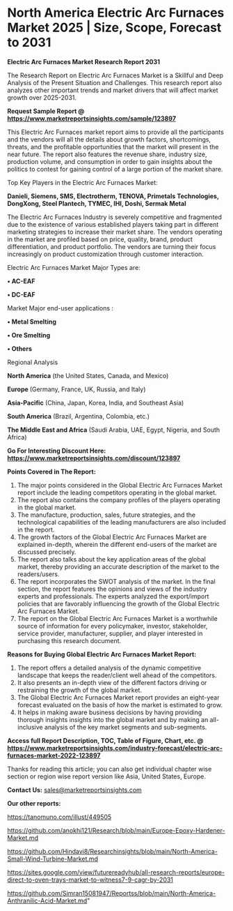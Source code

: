 # North America Electric Arc Furnaces Market 2025 | Size, Scope, Forecast to 2031

<strong>Electric Arc Furnaces Market Research Report 2031</strong>

The Research Report on Electric Arc Furnaces Market is a Skillful and Deep Analysis of the Present Situation and Challenges. This research report also analyzes other important trends and market drivers that will affect market growth over 2025-2031.

<strong>Request Sample Report @ <a href=https://www.marketreportsinsights.com/sample/123897>https://www.marketreportsinsights.com/sample/123897</a></strong>

This Electric Arc Furnaces market report aims to provide all the participants and the vendors will all the details about growth factors, shortcomings, threats, and the profitable opportunities that the market will present in the near future. The report also features the revenue share, industry size, production volume, and consumption in order to gain insights about the politics to contest for gaining control of a large portion of the market share.

Top Key Players in the Electric Arc Furnaces Market:

<strong>Danieli, Siemens, SMS, Electrotherm, TENOVA, Primetals Technologies, DongXong, Steel Plantech, TYMEC, IHI, Doshi, Sermak Metal</strong>

The Electric Arc Furnaces Industry is severely competitive and fragmented due to the existence of various established players taking part in different marketing strategies to increase their market share. The vendors operating in the market are profiled based on price, quality, brand, product differentiation, and product portfolio. The vendors are turning their focus increasingly on product customization through customer interaction.

Electric Arc Furnaces Market Major Types are:

<strong>• AC-EAF

• DC-EAF</strong>

Market Major end-user applications :

<strong>• Metal Smelting

• Ore Smelting

• Others</strong>

Regional Analysis

</u><strong><b>North America</b></strong> (the United States, Canada, and Mexico)

<strong><b>Europe </b></strong>(Germany, France, UK, Russia, and Italy)

<strong><b>Asia-Pacific</b></strong> (China, Japan, Korea, India, and Southeast Asia)

<strong><b>South America</b></strong> (Brazil, Argentina, Colombia, etc.)

<strong><b>The Middle East and Africa</b></strong> (Saudi Arabia, UAE, Egypt, Nigeria, and South Africa)

<strong>Go For Interesting Discount Here: <a href=https://www.marketreportsinsights.com/discount/123897>https://www.marketreportsinsights.com/discount/123897</a></strong>

<strong>Points Covered in The Report:</strong>
<ol>
  <li>The major points considered in the Global Electric Arc Furnaces Market report include the leading competitors operating in the global market.</li>
  <li>The report also contains the company profiles of the players operating in the global market.</li>
  <li>The manufacture, production, sales, future strategies, and the technological capabilities of the leading manufacturers are also included in the report.</li>
  <li>The growth factors of the Global Electric Arc Furnaces Market are explained in-depth, wherein the different end-users of the market are discussed precisely.</li>
  <li>The report also talks about the key application areas of the global market, thereby providing an accurate description of the market to the readers/users.</li>
  <li>The report incorporates the SWOT analysis of the market. In the final section, the report features the opinions and views of the industry experts and professionals. The experts analyzed the export/import policies that are favorably influencing the growth of the Global Electric Arc Furnaces Market.</li>
  <li>The report on the Global Electric Arc Furnaces Market is a worthwhile source of information for every policymaker, investor, stakeholder, service provider, manufacturer, supplier, and player interested in purchasing this research document.</li>
</ol>
<strong>Reasons for Buying Global Electric Arc Furnaces Market Report:</strong>

<ol>
  <li>The report offers a detailed analysis of the dynamic competitive landscape that keeps the reader/client well ahead of the competitors.</li>
  <li>It also presents an in-depth view of the different factors driving or restraining the growth of the global market.</li>
  <li>The Global Electric Arc Furnaces Market report provides an eight-year forecast evaluated on the basis of how the market is estimated to grow.</li>
  <li>It helps in making aware business decisions by having providing thorough insights insights into the global market and by making an all-inclusive analysis of the key market segments and sub-segments.</li>
</ol>
<strong>Access full Report Description, TOC, Table of Figure, Chart, etc. @ <a href=https://www.marketreportsinsights.com/industry-forecast/electric-arc-furnaces-market-2022-123897>https://www.marketreportsinsights.com/industry-forecast/electric-arc-furnaces-market-2022-123897</a></strong>


Thanks for reading this article; you can also get individual chapter wise section or region wise report version like Asia, United States, Europe.

<strong>Contact Us:</strong>
sales@marketreportsinsights.com

<strong>Our other reports:</strong>

<a href=https://tanomuno.com/illust/449505>https://tanomuno.com/illust/449505</a>

<a href=https://github.com/anokhi121/Research/blob/main/Europe-Epoxy-Hardener-Market.md>https://github.com/anokhi121/Research/blob/main/Europe-Epoxy-Hardener-Market.md</a>

<a href=https://github.com/Hindavi8/Researchinsights/blob/main/North-America-Small-Wind-Turbine-Market.md>https://github.com/Hindavi8/Researchinsights/blob/main/North-America-Small-Wind-Turbine-Market.md</a>

<a href=https://sites.google.com/view/futurereadyhub/all-research-reports/europe-direct-to-oven-trays-market-to-witness7-9-cagr-by-2031>https://sites.google.com/view/futurereadyhub/all-research-reports/europe-direct-to-oven-trays-market-to-witness7-9-cagr-by-2031</a>

<a href=https://github.com/Simran15081947/Reportss/blob/main/North-America-Anthranilic-Acid-Market.md>https://github.com/Simran15081947/Reportss/blob/main/North-America-Anthranilic-Acid-Market.md</a>"
